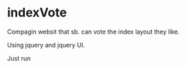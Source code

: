 indexVote
=========
Compagin websit that sb. can vote the index layout they like.

Using jquery and jquery UI.

Just run 
